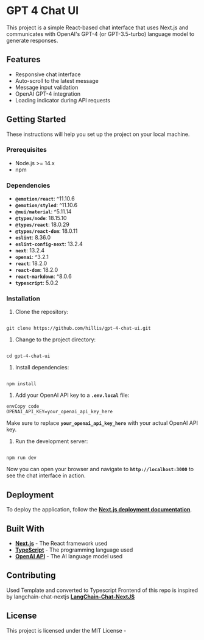 # **GPT 4 Chat UI**

This project is a simple React-based chat interface that uses Next.js and communicates with OpenAI's GPT-4 (or GPT-3.5-turbo) language model to generate responses.

## **Features**

- Responsive chat interface
- Auto-scroll to the latest message
- Message input validation
- OpenAI GPT-4 integration
- Loading indicator during API requests

## **Getting Started**

These instructions will help you set up the project on your local machine.

### **Prerequisites**

- Node.js >= 14.x
- npm

### **Dependencies**

- **`@emotion/react`**: ^11.10.6
- **`@emotion/styled`**: ^11.10.6
- **`@mui/material`**: ^5.11.14
- **`@types/node`**: 18.15.10
- **`@types/react`**: 18.0.29
- **`@types/react-dom`**: 18.0.11
- **`eslint`**: 8.36.0
- **`eslint-config-next`**: 13.2.4
- **`next`**: 13.2.4
- **`openai`**: ^3.2.1
- **`react`**: 18.2.0
- **`react-dom`**: 18.2.0
- **`react-markdown`**: ^8.0.6
- **`typescript`**: 5.0.2

### **Installation**

1. Clone the repository:

```

git clone https://github.com/hillis/gpt-4-chat-ui.git

```

1. Change to the project directory:

```

cd gpt-4-chat-ui

```

1. Install dependencies:


```

npm install

```

1. Add your OpenAI API key to a **`.env.local`** file:

```
envCopy code
OPENAI_API_KEY=your_openai_api_key_here

```

Make sure to replace **`your_openai_api_key_here`** with your actual OpenAI API key.

1. Run the development server:


```

npm run dev

```

Now you can open your browser and navigate to **`http://localhost:3000`** to see the chat interface in action.

## **Deployment**

To deploy the application, follow the **[Next.js deployment documentation](https://nextjs.org/docs/deployment)**.

## **Built With**

- **[Next.js](https://nextjs.org/)** - The React framework used
- **[TypeScript](https://www.typescriptlang.org/)** - The programming language used
- **[OpenAI API](https://beta.openai.com/docs/)** - The AI language model used

## **Contributing**
Used Template and converted to Typescript
Frontend of this repo is inspired by langchain-chat-nextjs **[LangChain-Chat-NextJS](https://github.com/zahidkhawaja/langchain-chat-nextjs)**



## **License**

This project is licensed under the MIT License - 